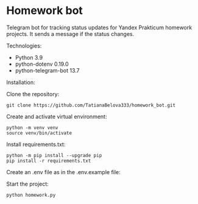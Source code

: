 # Homework bot
Telegram bot for tracking status updates for Yandex Prakticum homework projects.
It sends a message if the status changes.

Technologies:

* Python 3.9
* python-dotenv 0.19.0
* python-telegram-bot 13.7

Installation:

Clone the repository:

```
git clone https://github.com/TatianaBelova333/homework_bot.git
```

Create and activate virtual environment:

```
python -m venv venv
source venv/bin/activate
```
Install requirements.txt:
```
python -m pip install --upgrade pip
pip install -r requirements.txt
```
Create an .env file as in the .env.example file:

Start the project:
```
python homework.py
```
